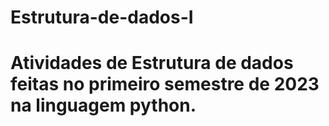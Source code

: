 # Estrutura-de-dados-I
# Atividades de Estrutura de dados feitas no primeiro semestre de 2023 na linguagem python.
